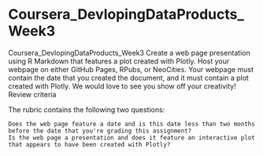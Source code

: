 # Coursera_DevlopingDataProducts_Week3
Coursera_DevlopingDataProducts_Week3
Create a web page presentation using R Markdown that features a plot created with Plotly. Host your webpage on either GitHub Pages, RPubs, or NeoCities. Your webpage must contain the date that you created the document, and it must contain a plot created with Plotly. We would love to see you show off your creativity!
Review criteria

The rubric contains the following two questions:

    Does the web page feature a date and is this date less than two months before the date that you're grading this assignment?
    Is the web page a presentation and does it feature an interactive plot that appears to have been created with Plotly?
